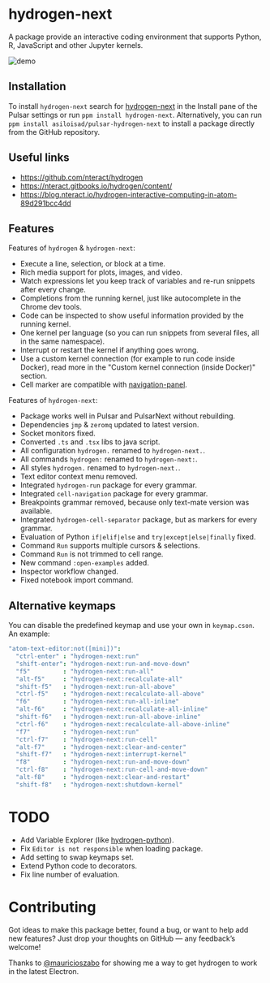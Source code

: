 # hydrogen-next

A package provide an interactive coding environment that supports Python, R, JavaScript and other Jupyter kernels.

![demo](https://github.com/asiloisad/pulsar-hydrogen-next/blob/master/assets/demo.gif?raw=true)

## Installation

To install `hydrogen-next` search for [hydrogen-next](https://web.pulsar-edit.dev/packages/hydrogen-next) in the Install pane of the Pulsar settings or run `ppm install hydrogen-next`. Alternatively, you can run `ppm install asiloisad/pulsar-hydrogen-next` to install a package directly from the GitHub repository.

## Useful links

- https://github.com/nteract/hydrogen
- https://nteract.gitbooks.io/hydrogen/content/
- https://blog.nteract.io/hydrogen-interactive-computing-in-atom-89d291bcc4dd

## Features

Features of `hydrogen` & `hydrogen-next`:

- Execute a line, selection, or block at a time.
- Rich media support for plots, images, and video.
- Watch expressions let you keep track of variables and re-run snippets after every change.
- Completions from the running kernel, just like autocomplete in the Chrome dev tools.
- Code can be inspected to show useful information provided by the running kernel.
- One kernel per language (so you can run snippets from several files, all in the same namespace).
- Interrupt or restart the kernel if anything goes wrong.
- Use a custom kernel connection (for example to run code inside Docker), read more in the "Custom kernel connection (inside Docker)" section.
- Cell marker are compatible with [navigation-panel](https://github.com/asiloisad/pulsar-navigation-panel).

Features of `hydrogen-next`:

- Package works well in Pulsar and PulsarNext without rebuilding.
- Dependencies `jmp` & `zeromq` updated to latest version.
- Socket monitors fixed.
- Converted `.ts` and `.tsx` libs to java script.
- All configuration `hydrogen.` renamed to `hydrogen-next.`.
- All commands `hydrogen:` renamed to `hydrogen-next:`.
- All styles `hydrogen.` renamed to `hydrogen-next.`.
- Text editor context menu removed.
- Integrated `hydrogen-run` package for every grammar.
- Integrated `cell-navigation` package for every grammar.
- Breakpoints grammar removed, because only text-mate version was available.
- Integrated `hydrogen-cell-separator` package, but as markers for every grammar.
- Evaluation of Python `if|elif|else` and `try|except|else|finally` fixed.
- Command `Run` supports multiple cursors & selections.
- Command `Run` is not trimmed to cell range.
- New command `:open-examples` added.
- Inspector workflow changed.
- Fixed notebook import command.

## Alternative keymaps

You can disable the predefined keymap and use your own in `keymap.cson`. An example:

```cson
"atom-text-editor:not([mini])":
  "ctrl-enter" : "hydrogen-next:run"
  "shift-enter": "hydrogen-next:run-and-move-down"
  "f5"         : "hydrogen-next:run-all"
  "alt-f5"     : "hydrogen-next:recalculate-all"
  "shift-f5"   : "hydrogen-next:run-all-above"
  "ctrl-f5"    : "hydrogen-next:recalculate-all-above"
  "f6"         : "hydrogen-next:run-all-inline"
  "alt-f6"     : "hydrogen-next:recalculate-all-inline"
  "shift-f6"   : "hydrogen-next:run-all-above-inline"
  "ctrl-f6"    : "hydrogen-next:recalculate-all-above-inline"
  "f7"         : "hydrogen-next:run"
  "ctrl-f7"    : "hydrogen-next:run-cell"
  "alt-f7"     : "hydrogen-next:clear-and-center"
  "shift-f7"   : "hydrogen-next:interrupt-kernel"
  "f8"         : "hydrogen-next:run-and-move-down"
  "ctrl-f8"    : "hydrogen-next:run-cell-and-move-down"
  "alt-f8"     : "hydrogen-next:clear-and-restart"
  "shift-f8"   : "hydrogen-next:shutdown-kernel"
```

# TODO

- Add Variable Explorer (like [hydrogen-python](https://github.com/nikitakit/hydrogen-python)).
- Fix `Editor is not responsible` when loading package.
- Add setting to swap keymaps set.
- Extend Python code to decorators.
- Fix line number of evaluation.

# Contributing

Got ideas to make this package better, found a bug, or want to help add new features? Just drop your thoughts on GitHub — any feedback’s welcome!

Thanks to [@mauricioszabo](https://github.com/mauricioszabo) for showing me a way to get hydrogen to work in the latest Electron.
